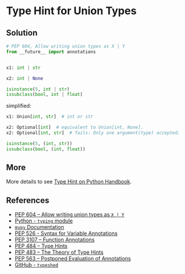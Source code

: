 # Type Hint for Union Types

## Solution

```python
# PEP 604, Allow writing union types as X | Y
from __future__ import annotations


x1: int | str

x2: int | None

isinstance(5, int | str)
issubclass(bool, int | float)
```

simplified:

```python
x1: Union[int, str]  # int or str

x2: Optional[int]  # equivalent to Union[int, None].
x2: Optional[int, str]  # fails: Only one argument(type) accepted.

isinstance(5, (int, str))
issubclass(bool, (int, float))
```

## More

More details to see [Type Hint on Python Handbook](https://leven-cn.github.io/python-handbook/recipes/core/type_hint).

## References

- [PEP 604 – Allow writing union types as `X | Y`](https://peps.python.org/pep-0604/)
- [Python - `typing` module](https://docs.python.org/3/library/typing.html)
- [`mypy` Documentation](https://mypy.readthedocs.io/en/latest/)
- [PEP 526 - Syntax for Variable Annotations](https://peps.python.org/pep-0526/)
- [PEP 3107 – Function Annotations](https://peps.python.org/pep-3107/)
- [PEP 484 – Type Hints](https://peps.python.org/pep-0484/)
- [PEP 483 – The Theory of Type Hints](https://peps.python.org/pep-0483/)
- [PEP 563 – Postponed Evaluation of Annotations](https://peps.python.org/pep-0563/)
- [GitHub - `typeshed`](https://github.com/python/typeshed)
